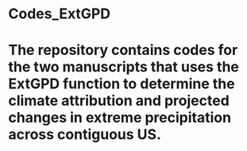 # Codes_ExtGPD
# The repository contains codes for the two manuscripts that uses the ExtGPD function to determine the climate attribution and projected changes in extreme precipitation across contiguous US.
